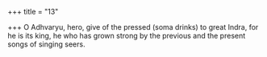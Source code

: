 +++
title = "13"

+++
O Adhvaryu, hero, give of the pressed (soma drinks) to great Indra, for  he is its king,
he who has grown strong by the previous and the present songs of  singing seers.
